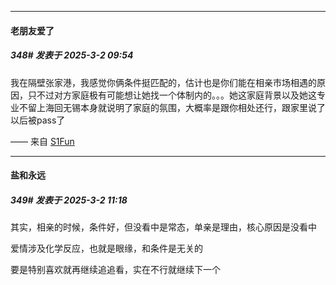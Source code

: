 ﻿
*****

####  老朋友爱了  
##### 348#       发表于 2025-3-2 09:54

我在隔壁张家港，我感觉你俩条件挺匹配的，估计也是你们能在相亲市场相遇的原因，只不过对方家庭极有可能想让她找一个体制内的。。。她这家庭背景以及她这专业不留上海回无锡本身就说明了家庭的氛围，大概率是跟你相处还行，跟家里说了以后被pass了

—— 来自 [S1Fun](https://s1fun.koalcat.com)


*****

####  盐和永远  
##### 349#       发表于 2025-3-2 11:18

其实，相亲的时候，条件好，但没看中是常态，单亲是理由，核心原因是没看中

爱情涉及化学反应，也就是眼缘，和条件是无关的

要是特别喜欢就再继续追追看，实在不行就继续下一个

